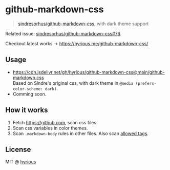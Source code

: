 # github-markdown-css

> [sindresorhus/github-markdown-css][1], with dark theme support

Related issue: [sindresorhus/github-markdown-css#76](https://github.com/sindresorhus/github-markdown-css/issues/76).

Checkout latest works &rarr; https://hyrious.me/github-markdown-css/

## Usage

- https://cdn.jsdelivr.net/gh/hyrious/github-markdown-css@main/github-markdown.css \
  Based on Sindre's original css, with dark theme in `@media (prefers-color-scheme: dark)`.
- Comming soon.

## How it works

1. Fetch https://github.com, scan css files.
2. Scan css variables in color themes.
3. Scan `.markdown-body` rules in other files.
   Also scan [allowed tags](https://gist.github.com/seanh/13a93686bf4c2cb16e658b3cf96807f2).

## License

MIT @ [hyrious](https://github.com/hyrious)

[1]: https://github.com/sindresorhus/github-markdown-css
